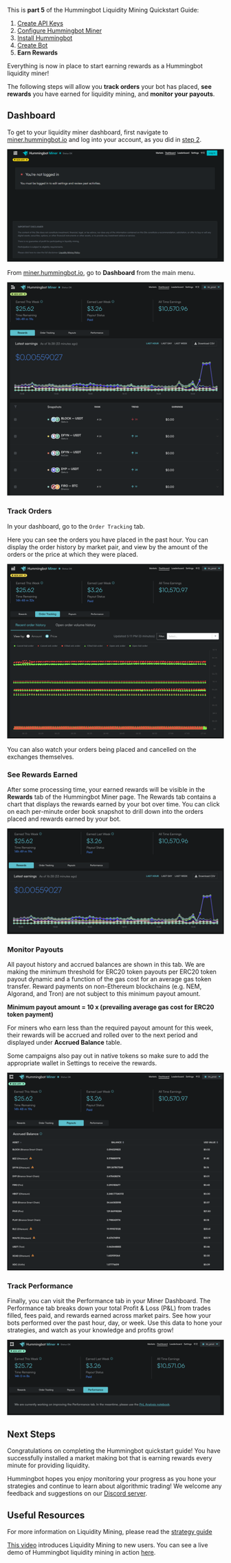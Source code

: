 This is **part 5** of the Hummingbot Liquidity Mining Quickstart Guide:

1. [Create API Keys]
2. [Configure Hummingbot Miner]
3. [Install Hummingbot]
4. [Create Bot]
5. **Earn Rewards**

Everything is now in place to start earning rewards as a Hummingbot liquidity miner!

The following steps will allow you **track orders** your bot has placed, **see rewards** you have earned for liquidity mining, and **monitor your payouts**.

## Dashboard

To get to your liquidity miner dashboard, first navigate to [miner.hummingbot.io](https://miner.hummingbot.io) and log into your account, as you did in [step 2](https://hummingbot.io/academy/2-add-read-api).

![](5-a-login.png)

From [miner.hummingbot.io](https://miner.hummingbot.io), go to **Dashboard** from the main menu.

![](5-b-dboard.png)

### Track Orders

In your dashboard, go to the `Order Tracking` tab.

Here you can see the orders you have placed in the past hour. You can display the order history by market pair, and view by the amount of the orders or the price at which they were placed.

![](<5-c-track orders.png>)

You can also watch your orders being placed and cancelled on the exchanges themselves.

### See Rewards Earned

After some processing time, your earned rewards will be visible in the **Rewards** tab of the Hummingbot Miner page. The Rewards tab contains a chart that displays the rewards earned by your bot over time. You can click on each per-minute order book snapshot to drill down into the orders placed and rewards earned by your bot.

![](<5-d-see rewards.png>)

### Monitor Payouts

All payout history and accrued balances are shown in this tab. We are making the minimum threshold for ERC20 token payouts per ERC20 token payout dynamic and a function of the gas cost for an average gas token transfer. Reward payments on non-Ethereum blockchains (e.g. NEM, Algorand, and Tron) are not subject to this minimum payout amount.

**Minimum payout amount = 10 x (prevailing average gas cost for ERC20 token payment)**

For miners who earn less than the required payout amount for this week, their rewards will be accrued and rolled over to the next period and displayed under **Accrued Balance** table.

Some campaigns also pay out in native tokens so make sure to add the appropriate wallet in Settings to receive the rewards. 

![](5-e-payouts.png)

### Track Performance

Finally, you can visit the Performance tab in your Miner Dashboard. The Performance tab breaks down your total Profit & Loss (P&L) from trades filled, fees paid, and rewards earned across market pairs. See how your bots performed over the past hour, day, or week. Use this data to hone your strategies, and watch as your knowledge and profits grow!

![](5-f-performance.png)

## Next Steps

Congratulations on completing the Hummingbot quickstart guide! You have successfully installed a market making bot that is earning rewards every minute for providing liquidity.

Hummingbot hopes you enjoy monitoring your progress as you hone your strategies and continue to learn about algorithmic trading! We welcome any feedback and suggestions on our [Discord server](https://discord.hummingbot.io).


## Useful Resources

For more information on Liquidity Mining, please read the [strategy guide](https://docs.hummingbot.io/intro/liquidity-mining/)

[This video](https://www.youtube.com/watch?v=ME5osB8sX_s&ab_channel=HummingbotChannel) introduces Liquidity Mining to new users. You can see a live demo of Hummingbot liquidity mining in action [here](https://www.youtube.com/watch?v=ME5osB8sX_s&ab_channel=HummingbotChannel).

[log-in]: ./5-a-log-in.png "Log in to Miner"
[dashboard]: ./5-b-dashboard.png "Miner Dashboard"
[order-tracking]: ./5-c-track-orders.png "Track Orders"
[see-rewards]: ./5-d-see-rewards.png "See Rewards"

[Create API Keys]: ../1-create-keys
[Configure Hummingbot Miner]: ../2-configure-miner
[Install Hummingbot]: ../3-install-hummingbot
[Create Bot]: ../4-create-bot
[Earn Rewards]: ../5-earn-rewards
